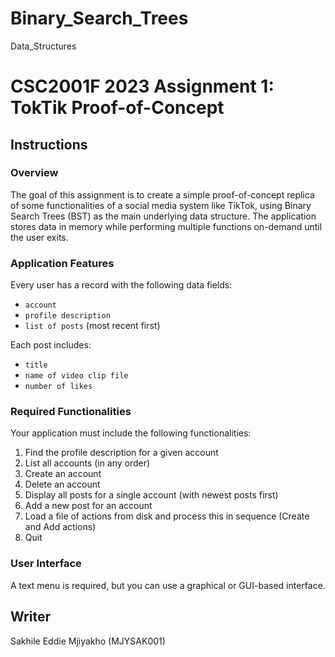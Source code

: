 # Binary_Search_Trees
 Data_Structures

# CSC2001F 2023 Assignment 1: TokTik Proof-of-Concept

## Instructions

### Overview
The goal of this assignment is to create a simple proof-of-concept replica of some functionalities of a social media system like TikTok, using Binary Search Trees (BST) as the main underlying data structure. The application stores data in memory while performing multiple functions on-demand until the user exits.

### Application Features
Every user has a record with the following data fields:
- `account`
- `profile description`
- `list of posts` (most recent first)

Each post includes:
- `title`
- `name of video clip file`
- `number of likes`

### Required Functionalities
Your application must include the following functionalities:
1. Find the profile description for a given account
2. List all accounts (in any order)
3. Create an account
4. Delete an account
5. Display all posts for a single account (with newest posts first)
6. Add a new post for an account
7. Load a file of actions from disk and process this in sequence (Create and Add actions)
8. Quit

### User Interface
A text menu is required, but you can use a graphical or GUI-based interface.

## Writer
Sakhile Eddie Mjiyakho (MJYSAK001)

